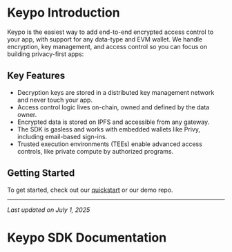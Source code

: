 # Keypo Introduction

Keypo is the easiest way to add end-to-end encrypted access control to your app, with support for any data-type and EVM wallet. We handle encryption, key management, and access control so you can focus on building privacy-first apps:

## Key Features

- Decryption keys are stored in a distributed key management network and never touch your app.
- Access control logic lives on-chain, owned and defined by the data owner.
- Encrypted data is stored on IPFS and accessible from any gateway.
- The SDK is gasless and works with embedded wallets like Privy, including email-based sign-ins.
- Trusted execution environments (TEEs) enable advanced access controls, like private compute by authorized programs.

## Getting Started

To get started, check out our [quickstart](quickstart) or our demo repo.

---

*Last updated on July 1, 2025*

# Keypo SDK Documentation